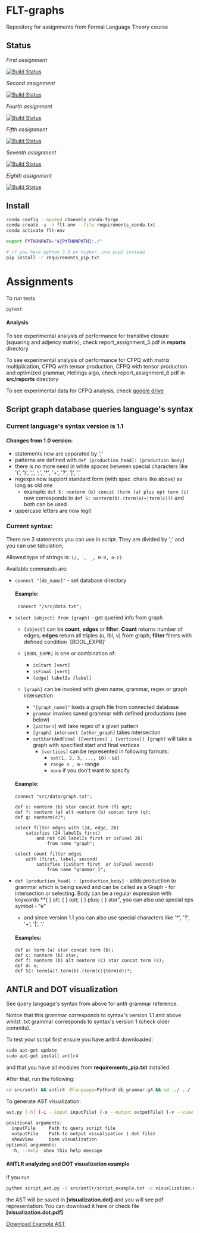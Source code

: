 # FLT-graphs
Repository for assignments from Formal Language Theory course

## Status

*First assignment*

[![Build Status](https://travis-ci.org/Shaposhnikov-Alexey/FLT-graphs.svg?branch=master)](https://travis-ci.org/Shaposhnikov-Alexey/FLT-graphs)

*Second assignment*

[![Build Status](https://travis-ci.org/Shaposhnikov-Alexey/FLT-graphs.svg?branch=assignment_2_re)](https://travis-ci.org/Shaposhnikov-Alexey/FLT-graphs)

*Fourth assignment*

[![Build Status](https://travis-ci.org/Shaposhnikov-Alexey/FLT-graphs.svg?branch=assignment_4)](https://travis-ci.org/Shaposhnikov-Alexey/FLT-graphs)

*Fifth assignment*

[![Build Status](https://travis-ci.org/Shaposhnikov-Alexey/FLT-graphs.svg?branch=assignment_5)](https://travis-ci.org/Shaposhnikov-Alexey/FLT-graphs)

*Seventh assignment*

[![Build Status](https://travis-ci.org/Shaposhnikov-Alexey/FLT-graphs.svg?branch=assignment_7)](https://travis-ci.org/Shaposhnikov-Alexey/FLT-graphs)

*Eighth assignment*

[![Build Status](https://travis-ci.org/Shaposhnikov-Alexey/FLT-graphs.svg?branch=assignment_8)](https://travis-ci.org/Shaposhnikov-Alexey/FLT-graphs)

## Install

```bash
conda config --append channels conda-forge
conda create -q -n flt-env --file requirements_conda.txt
conda activate flt-env

export PYTHONPATH="${PYTHONPATH}:./"

# if you have python 3.8 or higher, use pip3 instead
pip install -r requirements_pip.txt
```
# Assignments

To run tests
```bash
pytest
```

#### Analysis
To see experimental analysis of performance for transitive closure (squaring and adjency matrix), check report_assignment_3.pdf in **reports** directory

To see experimental analysis of performance for CFPQ with matrix multiplication, CFPQ with tensor production, CFPQ with tensor production and optimized grammar, Hellings algo, check report_assignment_6.pdf in **src/reports** directory

To see experimental data for CFPQ analysis, check [google drive](https://drive.google.com/drive/folders/1yghCOVHcOqG4TTsLqcp4UnIpfwx_ZCxv?usp=sharing])

## Script graph database queries language's syntax
### Current language's syntax version is **1.1**
#### Changes from 1.0 version:
 - statements now are separated by ';'
 - patterns are defined with ```def [production_head]: [production body]```
 - there is no more need in white spaces between special characters like '(', ')', ',', ';', '*', '+', '?', '|', '.'
 - regexps now support standard form (with spec. chars like above) as long as old one 
    - example: ```def S: nonterm (b) concat (term (a) plus opt term (c)``` now corresponds to ```def S: nonterm(b).(term(a)+|term(c)))``` and both can be used
 - uppercase letters are now legit
 
### Current syntax:
There are 3 statements you can use in script. They are divided by ';' and you can use tabulation;

Allowed type of strings is: ```(/, ., _, 0-9, a-z)```.

Available commands are:

- `connect "[db_name]"` - set database directory
    #### Example:
    ` connect "/src/data.txt";`

- `select [object] from [graph]` - get queried info from graph
    - `[object]` can be **count**, **edges** or **filter**. **Count** returns number of edges; **edges** return all triples (u, lbl, v) from graph; **filter** filters with defined condition `[BOOL_EXPR]'
    - `[BOOL_EXPR]` is one or combination of:
        - `isStart [vert]`
        - `isFinal [vert]` 
        - `[edge] labelIs [label]`

    - `[graph]` can be invoked with given name, grammar, regex or graph intersection
        - `"[graph_name]"` loads a graph file from connected database
        - `grammar` invokes saved grammar with defined productions (see below)
        - `[pattern]` will take regex of a given pattern 
        - `[graph] intersect [other_graph]` takes intersection
        - `setStartAndFinal ([vertices] ; [vertices]) [graph]` will take a graph with specified start and final vertices
            - `[vertices]` can be represented in following formats:
                - `set(1, 2, 3, ..., 10)` -  set
                - `range n , m` - range
                - `none` if you don't want to specify

    #### Example:
    ``` 
    connect "src/data/graph.txt";

    def s: nonterm (b) star concat term (f) opt;
    def f: nonterm (a) alt nonterm (b) concat term (q);
    def q: nonterm(c)*;

    select filter edges with (24, edge, 26)
        satisfies (24 labelIs first)
            and not (26 labelIs first or isFinal 26)
                from name "graph";

    select count filter edges
        with (first, label, second)
            satisfies (isStart first  or isFinal second)
                from name "grammar_1";
    ```

- `def [production_head] : [production_body]` - adds production to grammar which is being saved and can be called as a Graph - for intersection or selecting. Body can be a regular expression with keywords **{ } alt; { } opt; { } plus; { } star", you can also use special eps symbol - "e" 
    - and since version 1.1 you can also use special characters like '*', '?', '+', '|', '.'
    #### Examples: 
      def a: term (a) star concat term (b);
      def c: nonterm (b) star;
      def f: nonterm (b) alt nonterm (c) star concat term (s);
      def d: e;
      def S1: term(a)?.term(b).(term(c)|term(d))*;
        
## ANTLR and DOT visualization
See query language's syntax from above for antlr grammar reference.

Notice that this grammar corresponds to syntax's version 1.1 and above whilst .txt grammar corresponds to syntax's version 1 (check older commits).

To test your script first ensure you have antlr4 downloaded:
```bash
sudo apt-get update
sudo apt-get install antlr4
``` 
and that you have all modules from **requirements_pip.txt** installed.

After that, run the following:
```bash
cd src/antlr && antlr4 -Dlanguage=Python3 db_grammar.g4 && cd ../ ../
```

To generate AST visualization:
```bash
ast.py [-h] (-i --input inputFile) (-o --output outputFile) (-v --view showView)

positional arguments:
  inputFile     Path to query script file
  outputFile    Path to output visualization (.dot file)
  showView      Open visualization
optional arguments:
  -h, --help  show this help message 
```

#### ANTLR analyzing and DOT visualization example
if you run 
```bash
python script_ast.py -i src/antlr/script_example.txt -o visualization.dot -v
```
the AST will be saved in **[visualization.dot]** and you will see pdf representation: You can download it here or check file **[visualization.dot.pdf]**

[Download Example AST](https://raw.githubusercontent.com/Shaposhnikov-Alexey/FLT-graphs/283bba133618c76e75caec9e26c4b5f536c33456/visualization.dot.pdf)
